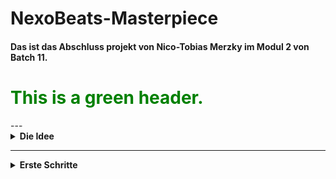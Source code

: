 # NexoBeats-Masterpiece
#### Das ist das Abschluss projekt von Nico-Tobias Merzky im Modul 2 von Batch 11.
<h1 style="color: green;">This is a green header.</h1>
---
<details>
<summary><b> Die Idee </b></summary>
  
- Wie komm ich auf eine schlüssige <h5 style="color: green;">Idee</h5>?
  - Social Media
  - Spiele
  - Videos
  - Musik
  - Filme
  - Serien
    
###### _Es gibt eine menge Möglichenkeiten eine Idee zu finden und sich daran zu orientieren._
  
</details>

---

<details>
<summary><b> Erste Schritte </b></summary>

## Wie gehe ich nun vor?
#### Nun wenn ich eine Idee habe was ich erstellen möchte, habe ich schon mal einige schritte was ich zu erstellen habe.

- Pokemon belike game
  - Main
  - Pokemon Class
    - Pikachu
    - Raichu
    - Pichu
    - Hundemon
    - Glurak
    - Glumanda
  - Attacken Class
    - Glut
    - Aquaknarre
    - Blitzschlag
    - Flammenwurf
    - Hyperstrahl
    - Tackle
    - Kratzer
    - Silberblick
    - Ruckzuckhieb
  - Item Class
    - Trank
    - Pokeball
    - Fahrrad
    - Item Radar
    - Superball
    - Hyperball
    - Netzball
    - Meisterball
    - Sonderbonbon
    - Nestball
    - Dunkelball
    - Lichtball
    - Heilball
  - City Class
    - Stadt 1
    - Stadt 2
    - Stadt 3
    - Stadt 4
  - NPC's Class
    - Gegner
    - Freunde
    - Rivalen
    - Arena Leiter
    
- Social Media App
  - Main
  - Accounts Class
    - Owner Account
    - Admin Account
    - Mod Account
    - VIP Account
    - Normal Account
  - Games Class
    - League of Legends
    - Roblox
    - Minecraft
    - Diablo
    - Star Trek
    - Star Wars
    - Valorant
    - COD
    - GTA
    - Fallguys
    - Amongus
  - Photos Class
  - Videos Class
    - Normal Video
    - Long Video
    - GIF
  - Chats Class
    - Freunde
    - Support
    - Kommentare
  - Friends Class
    - Bester Freund
    - Freund

###### _Nun weiß ich anhand meiner Idee, was ich erstellen will und wie ich es erstellen will._
  
</details>
